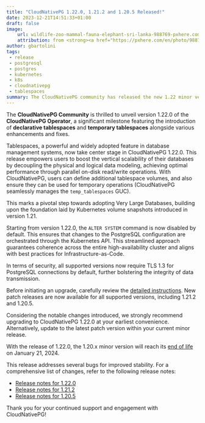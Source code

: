 ```yaml
---
title: "CloudNativePG 1.22.0, 1.21.2 and 1.20.5 Released!"
date: 2023-12-21T14:51:33+01:00
draft: false
image:
    url: wildlife-zoo-mammal-fauna-elephant-sri-lanka-988769-pxhere.com.jpg
    attribution: from <strong><a href="https://pxhere.com/en/photo/988769?utm_content=clipUser&utm_medium=referral&utm_source=pxhere">PxHere</a></strong>
author: gbartolini
tags:
 - release
 - postgresql
 - postgres
 - kubernetes
 - k8s
 - cloudnativepg
 - tablespaces
summary: The CloudNativePG community has released the new 1.22 minor version and a new update for the supported 1.21 and 1.20 versions of the CloudNativePG operator.
---
```

The **CloudNativePG Community** is thrilled to unveil version 1.22.0 of the
**CloudNativePG Operator**, a significant milestone featuring the introduction
of **declarative tablespaces** and **temporary tablespaces** alongside various
enhancements and fixes.

Tablespaces, a powerful and widely adopted feature in database management
systems, now take center stage in CloudNativePG 1.22.0. This release empowers
users to boost the vertical scalability of their databases by decoupling the
physical and logical data modeling, achieving optimal performance through
parallel on-disk read/write operations. With CloudNativePG, users can define
additional tablespace volumes, and also ensure they can be used for temporary
operations (CloudNativePG seamlessly manages the `temp_tablespaces` GUC).

This marks a pivotal step towards adopting Very Large Databases, building upon
the foundation laid by Kubernetes volume snapshots introduced in version 1.21.

Starting from version 1.22.0, the `ALTER SYSTEM` command is now disabled by
default. This ensures that changes to the PostgreSQL configuration are
orchestrated through the Kubernetes API. This streamlined approach guarantees
coherence across the entire high-availability cluster and aligns with best
practices for Infrastructure-as-Code.

In terms of security, all supported versions now require TLS 1.3 for PostgreSQL
connections by default, further bolstering the integrity of data transmission.

Before initiating an upgrade, carefully review the
[detailed instructions](https://cloudnative-pg.io/documentation/current/installation_upgrade/#upgrading-to-1220-1212-or-1205).
New patch releases are now available for all supported versions, including
1.21.2 and 1.20.5.

Considering the notable changes introduced, we strongly recommend upgrading to
CloudNativePG 1.22.0 at your earliest convenience. Alternatively, update to the
latest patch version within your current minor release.

With the release of 1.22.0, the 1.20.x minor version will reach its [end of
life](https://cloudnative-pg.io/documentation/1.22/supported_releases/#support-status-of-cloudnativepg-releases)
on January 21, 2024.

This release addresses several bugs for improved stability. For a comprehensive list of changes, refer to the following release notes:

- [Release notes for 1.22.0](https://cloudnative-pg.io/documentation/1.22/release_notes/v1.22/)
- [Release notes for 1.21.2](https://cloudnative-pg.io/documentation/1.21/release_notes/v1.21/)
- [Release notes for 1.20.5](https://cloudnative-pg.io/documentation/1.20/release_notes/v1.20/)

Thank you for your continued support and engagement with CloudNativePG!

<!--
# About CloudNativePg

[CloudNativePG](https://cloudnative-pg.io) is an open source Kubernetes
Operator for PostgreSQL workloads that orchestrates the full life cycle of a
PostgreSQL cluster, from bootstrapping and configuration, through high
availability and connection routing, to backups and disaster recovery.
CloudNativePG relies on PostgreSQL’s native streaming replication to distribute
data across pods, nodes, and zones, using standard Kubernetes patterns.
Replicas can be scaled up and down in a Kubernetes native manner, and the
operator automatically and safely reconfigure replication as appropriate.
[CloudNativePG is a project originally created and supported by EDB](https://www.enterprisedb.com/products/cloud-native-postgresql-kubernetes-ha-clusters-k8s-containers-scalable).

-->
<!--
Tweet
Proud to announce #CloudNativePG 1.22.0, 1.21.2 and 1.20.5 are out! Update now!

Introducing declarative #tablespaces, temporary tablespaces. Upgrade now for enhanced vertical scalability and bug fixes.

Read more https://cloudnative-pg.io/blog/cloudnative-pg-1-22.0-released/!

#k8s #postgres #oss #cloudnative
--->

